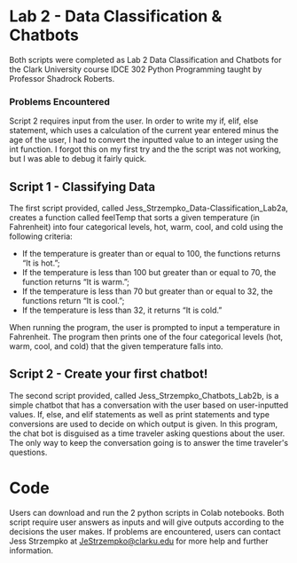 # Lab 2 - Data Classification & Chatbots

Both scripts were completed as Lab 2 Data Classification and Chatbots for the Clark University course IDCE 302 Python Programming taught by Professor Shadrock Roberts. 

### Problems Encountered
Script 2 requires input from the user. In order to write my if, elif, else statement, which uses a calculation of the current year entered minus the age of the user, I had to convert the inputted value to an integer using the int function. I forgot this on my first try and the the script was not working, but I was able to debug it fairly quick. 

## Script 1 - Classifying Data

The first script provided, called Jess_Strzempko_Data-Classification_Lab2a, creates a function called feelTemp that sorts a given temperature (in Fahrenheit) into four categorical levels, hot, warm, cool, and cold using the following criteria:

- If the temperature is greater than or equal to 100, the functions returns “It is hot.”;
- If the temperature is less than 100 but greater than or equal to 70, the function returns “It is warm.”;
- If the temperature is less than 70 but greater than or equal to 32, the functions return “It is cool.”;
- If the temperature is less than 32, it returns “It is cold.”

When running the program, the user is prompted to input a temperature in Fahrenheit. The program then prints one of the four categorical levels (hot, warm, cool, and cold) that the given temperature falls into.

## Script 2 - Create your first chatbot!

The second script provided, called Jess_Strzempko_Chatbots_Lab2b, is a simple chatbot that has a conversation with the user based on user-inputted values. If, else, and elif statements as well as print statements and type conversions are used to decide on which output is given. In this program, the chat bot is disguised as a time traveler asking questions about the user. The only way to keep the conversation going is to answer the time traveler's questions. 

# Code

Users can download and run the 2 python scripts in Colab notebooks. Both script require user answers as inputs and will give outputs according to the decisions the user makes. If problems are encountered, users can contact Jess Strzempko at JeStrzempko@clarku.edu for more help and further information.
